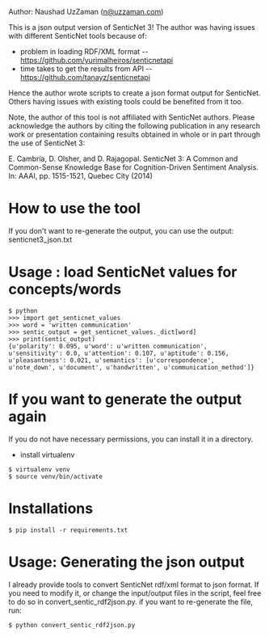 Author: Naushad UzZaman (n@uzzaman.com) 

This is a json output version of SenticNet 3! 
The author was having issues with different SenticNet tools because of: 
* problem in loading RDF/XML format -- https://github.com/yurimalheiros/senticnetapi
* time takes to get the results from API -- https://github.com/tanayz/senticnetapi

Hence the author wrote scripts to create a json format output for SenticNet. Others having issues with existing tools could be benefited from it too. 

Note, the author of this tool is not affiliated with SenticNet authors. 
Please acknowledge the authors by citing the following publication
in any research work or presentation containing results obtained
in whole or in part through the use of SenticNet 3:

E. Cambria, D. Olsher, and D. Rajagopal. SenticNet 3: A Common and Common-Sense Knowledge Base for Cognition-Driven Sentiment Analysis. In: AAAI, pp. 1515-1521, Quebec City (2014)


# How to use the tool
If you don't want to re-generate the output, you can use the output: senticnet3_json.txt

# Usage : load SenticNet values for concepts/words 
```
$ python 
>>> import get_senticnet_values
>>> word = 'written communication'
>>> sentic_output = get_senticnet_values._dict[word]
>>> print(sentic_output)
{u'polarity': 0.095, u'word': u'written communication', u'sensitivity': 0.0, u'attention': 0.107, u'aptitude': 0.156, u'pleasantness': 0.021, u'semantics': [u'correspondence', u'note_down', u'document', u'handwritten', u'communication_method']}
```

# If you want to generate the output again
If you do not have necessary permissions, you can install it in a directory.
- install virtualenv
```
$ virtualenv venv
$ source venv/bin/activate
```

# Installations  
```
$ pip install -r requirements.txt
```

# Usage: Generating the json output 
I already provide tools to convert SenticNet rdf/xml format to json format. If you need to modify it, or change the input/output files in the script, feel free to do so in convert_sentic_rdf2json.py.
if you want to re-generate the file, run: 
```
$ python convert_sentic_rdf2json.py
```
